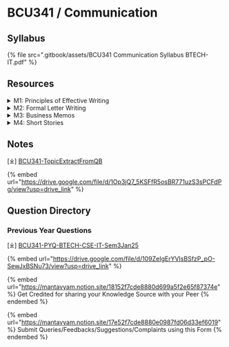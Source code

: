 # BCU341 / Communication

## Syllabus

{% file src=".gitbook/assets/BCU341 Communication Syllabus BTECH-IT.pdf" %}

## Resources

<details>

<summary>M1: Principles of Effective Writing </summary>

* Spellings
  * 100 Most Misspelled Words in English
  * Common Spelling Mistakes and Tips for Correcting Them

- Web-Based Writing
  * Writing for Online Audiences
  * Best Practices for Writing Blogs, Articles, and Web Content
  * Optimizing Content for Search Engines (SEO Basics)

* Note Taking: Process & Techniques
  * Effective Note-Taking Strategies
  * Methods: Cornell Method, Mind Mapping, Outlining
  * How to Organize and Review Notes for Better Retention

</details>

<details>

<summary>M2: Formal Letter Writing</summary>

* Block Format
  * Structure of a Block-Format Letter
  * Key Components: Date, Address, Salutation, Body, Closing
  * Examples and Practical Applications

- Types of Letters
  * Formal Letters: Business, Complaint, Request, Application
  * Informal Letters: Personal, Friendly
  * Letters of Recommendation, Resignation, Invitation

* E-mail
  * Structure of Professional Emails (Subject, Salutation, Body, Closing)
  * Tips for Clear and Concise Email Communication
  * Common Email Etiquette

- Netiquette
  * Guidelines for Proper Online Behavior
  * Respectful and Professional Communication in Emails, Forums, and Social Media
  * Avoiding Miscommunication in Digital Correspondence

</details>

<details>

<summary>M3: Business Memos</summary>

* Format & Characteristics
  * Structure of a Business Memo (Heading, Subject Line, Body, Conclusion)
  * Tone and Language in Memos
  * Use of Memos in Organizational Communication (Internal Communication)

</details>

<details>

<summary>M4: Short Stories </summary>

* Stench of Kerosene-Amrita Pritam
* A Flowering Tree-A.K. Ramanujan
* The Gift of the Magi- O. Henry
* A Fly in Buttermilk-James Baldwin

</details>

## Notes

\[⤓] [BCU341-TopicExtractFromQB](https://drive.google.com/file/d/1Op3jQ7_5KSFfR5osBR771uzS3sPCFdPg/view?usp=drive_link)

{% embed url="https://drive.google.com/file/d/1Op3jQ7_5KSFfR5osBR771uzS3sPCFdPg/view?usp=drive_link" %}

## Question Directory

### Previous Year Questions

\[⤓] [BCU341-PYQ-BTECH-CSE-IT-Sem3Jan25](https://drive.google.com/file/d/109ZeIgErYVIsBSfzP_pO-SewJxBSNu73/view?usp=drive_link)

{% embed url="https://drive.google.com/file/d/109ZeIgErYVIsBSfzP_pO-SewJxBSNu73/view?usp=drive_link" %}

{% embed url="https://mantavyam.notion.site/18152f7cde8880d699a5f2e65f87374e" %}
Get Credited for sharing your Knowledge Source with your Peer
{% endembed %}

{% embed url="https://mantavyam.notion.site/17e52f7cde8880e0987fd06d33ef6019" %}
Submit Queries/Feedbacks/Suggestions/Complaints using this Form
{% endembed %}

